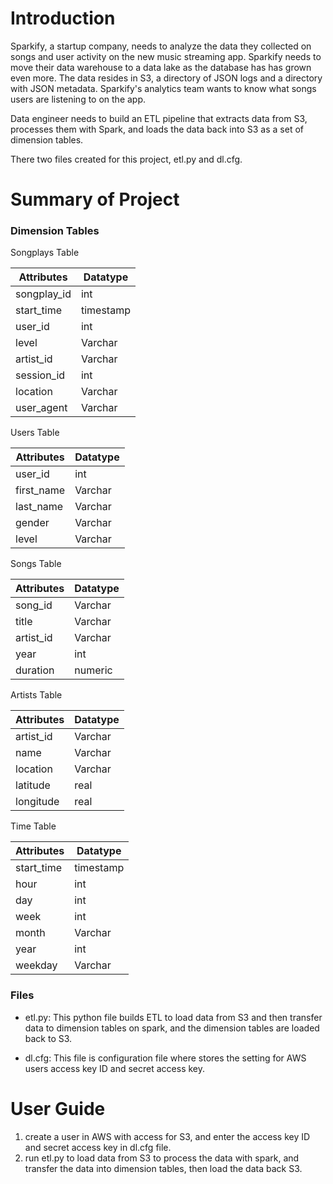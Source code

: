 # Introduction

Sparkify, a startup company, needs to analyze the data they collected on songs and user activity on the new music streaming app. Sparkify needs to move their data warehouse to a data lake as the database has has grown even more. The data resides in S3, a directory of JSON logs and a directory with JSON metadata. Sparkify's analytics team wants to know what songs users are listening to on the app. 

Data engineer needs to build an ETL pipeline that extracts data from S3, processes them with Spark, and loads the data back into S3 as a set of dimension tables. 

There two files created for this project, etl.py and dl.cfg.



# Summary of Project
### Dimension Tables

Songplays Table

Attributes | Datatype 
------ | ------ 
songplay_id | int 
start_time | timestamp
user_id | int 
level | Varchar
artist_id | Varchar
session_id | int
location | Varchar
user_agent | Varchar


Users Table

Attributes | Datatype 
------ | ------ 
user_id | int 
first_name | Varchar
last_name | Varchar
gender | Varchar
level | Varchar


Songs Table

Attributes | Datatype 
------ | ------ 
song_id | Varchar 
title | Varchar
artist_id | Varchar
year | int
duration | numeric

Artists Table

Attributes | Datatype 
------ | ------ 
artist_id | Varchar 
name | Varchar
location | Varchar
latitude | real
longitude | real

Time Table

Attributes | Datatype 
------ | ------ 
start_time | timestamp 
hour | int
day | int
week | int
month | Varchar
year | int
weekday | Varchar


### Files

* etl.py: This python file builds ETL to load data from S3 and then transfer data to dimension tables on spark, and the dimension tables are loaded back to S3. 

* dl.cfg: This file is configuration file where stores the setting for AWS users access key ID and secret access key.


# User Guide

1. create a user in AWS with access for S3, and enter the access key ID and secret access key in dl.cfg file.
2. run etl.py to load data from S3 to process the data with spark, and transfer the data into dimension tables, then load the data back S3.



